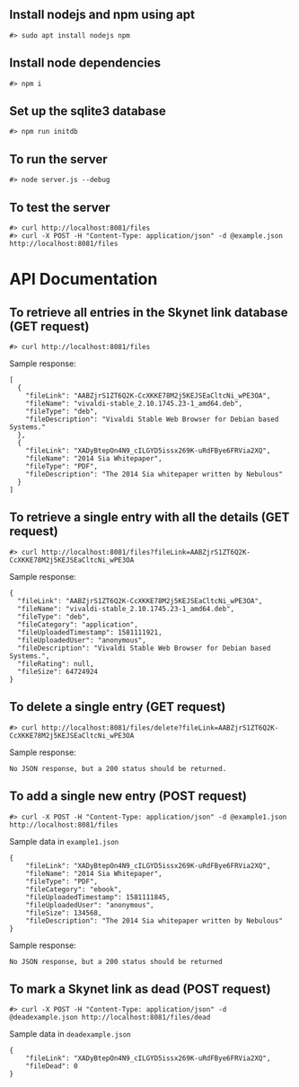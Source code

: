 ## Install nodejs and npm using apt
```
#> sudo apt install nodejs npm
```

## Install node dependencies
```
#> npm i
```

## Set up the sqlite3 database
```
#> npm run initdb
```

## To run the server
```
#> node server.js --debug
```

## To test the server
```
#> curl http://localhost:8081/files
#> curl -X POST -H "Content-Type: application/json" -d @example.json http://localhost:8081/files
```

# API Documentation
## To retrieve all entries in the Skynet link database (GET request)
```
#> curl http://localhost:8081/files
```
Sample response:
```
[
  {
    "fileLink": "AABZjrS1ZT6Q2K-CcXKKE78M2j5KEJSEaCltcNi_wPE3OA",
    "fileName": "vivaldi-stable_2.10.1745.23-1_amd64.deb",
    "fileType": "deb",
    "fileDescription": "Vivaldi Stable Web Browser for Debian based Systems."
  },
  {
    "fileLink": "XADyBtepOn4N9_cILGYD5issx269K-uRdFBye6FRVia2XQ",
    "fileName": "2014 Sia Whitepaper",
    "fileType": "PDF",
    "fileDescription": "The 2014 Sia whitepaper written by Nebulous"
  }
]
```

## To retrieve a single entry with all the details (GET request)
```
#> curl http://localhost:8081/files?fileLink=AABZjrS1ZT6Q2K-CcXKKE78M2j5KEJSEaCltcNi_wPE3OA
```
Sample response:
```
{
  "fileLink": "AABZjrS1ZT6Q2K-CcXKKE78M2j5KEJSEaCltcNi_wPE3OA",
  "fileName": "vivaldi-stable_2.10.1745.23-1_amd64.deb",
  "fileType": "deb",
  "fileCategory": "application",
  "fileUploadedTimestamp": 1581111921,
  "fileUploadedUser": "anonymous",
  "fileDescription": "Vivaldi Stable Web Browser for Debian based Systems.",
  "fileRating": null,
  "fileSize": 64724924
}
```

## To delete a single entry (GET request)
```
#> curl http://localhost:8081/files/delete?fileLink=AABZjrS1ZT6Q2K-CcXKKE78M2j5KEJSEaCltcNi_wPE3OA
```
Sample response:
```
No JSON response, but a 200 status should be returned.
```

## To add a single new entry (POST request)
```
#> curl -X POST -H "Content-Type: application/json" -d @example1.json http://localhost:8081/files
```
Sample data in `example1.json`
```
{
    "fileLink": "XADyBtepOn4N9_cILGYD5issx269K-uRdFBye6FRVia2XQ",
    "fileName": "2014 Sia Whitepaper",
    "fileType": "PDF",
    "fileCategory": "ebook",
    "fileUploadedTimestamp": 1581111845,
    "fileUploadedUser": "anonymous",
    "fileSize": 134568,
    "fileDescription": "The 2014 Sia whitepaper written by Nebulous"
}
```
Sample response:
```
No JSON response, but a 200 status should be returned
```

## To mark a Skynet link as dead (POST request)
```
#> curl -X POST -H "Content-Type: application/json" -d @deadexample.json http://localhost:8081/files/dead
```
Sample data in `deadexample.json`
```
{
    "fileLink": "XADyBtepOn4N9_cILGYD5issx269K-uRdFBye6FRVia2XQ",
    "fileDead": 0
}
```
